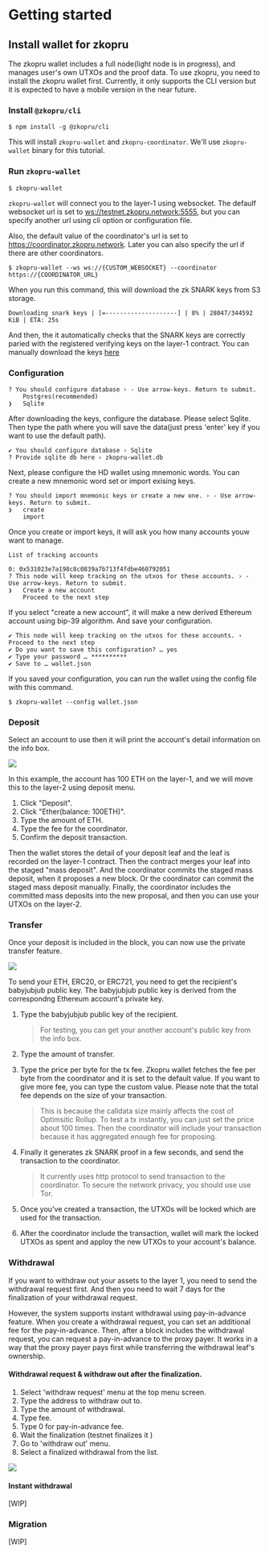 # Getting started

## Install wallet for zkopru

The zkopru wallet includes a full node(light node is in progress), and manages user's own UTXOs and the proof data. To use zkopru, you need to install the zkopru wallet first. Currently, it only supports the CLI version but it is expected to have a mobile version in the near future.


### Install `@zkopru/cli`

```shell
$ npm install -g @zkopru/cli
```

This will install `zkopru-wallet` and `zkopru-coordinator`. We'll use `zkopru-wallet` binary for this tutorial.

### Run `zkopru-wallet`

```shell
$ zkopru-wallet
```

`zkopru-wallet` will connect you to the layer-1 using websocket. The defaulf websocket url is set to [ws://testnet.zkopru.network:5555](ws://coordinator.zkopru.network:5555), but you can specify another url using cli option or configuration file.

Also, the default value of the coordinator's url is set to https://coordinator.zkopru.network. Later you can also specify the url if there are other coordinators.

```shell
$ zkopru-wallet --ws ws://{CUSTOM_WEBSOCKET} --coordinator https://{COORDINATOR_URL}
```

When you run this command, this will download the zk SNARK keys from S3 storage.

```shell
Downloading snark keys | [=--------------------] | 8% | 28047/344592 KiB | ETA: 25s
```

And then, the it automatically checks that the SNARK keys are correctly paried with the registered verifying keys on the layer-1 contract. You can manually download the keys [here](https://d2xnpw7ihgc4iv.cloudfront.net/keys.tgz)

### Configuration

```shell
? You should configure database › - Use arrow-keys. Return to submit.
    Postgres(recommended)
❯   Sqlite
```

After downloading the keys, configure the database. Please select Sqlite. Then type the path where you will save the data(just press 'enter' key if you want to use the default path).

```shell
✔ You should configure database › Sqlite
? Provide sqlite db here › zkopru-wallet.db
```

Next, please configure the HD wallet using mnemonic words. You can create a new mnemonic word set or import exising keys.

```shell
? You should import mnemonic keys or create a new one. › - Use arrow-keys. Return to submit.
❯   create
    import
```

Once you create or import keys, it will ask you how many accounts youw want to manage.

```
List of tracking accounts

0: 0x531023e7a198c8c0839a7b713f4fdbe460792051
? This node will keep tracking on the utxos for these accounts. › - Use arrow-keys. Return to submit.
❯   Create a new account
    Proceed to the next step
```

If you select "create a new account", it will make a new derived Ethereum account using bip-39 algorithm. And save your configuration.

```shell
✔ This node will keep tracking on the utxos for these accounts. › Proceed to the next step
✔ Do you want to save this configuration? … yes
✔ Type your password … **********
✔ Save to … wallet.json
```

If you saved your configuration, you can run the wallet using the config file with this command.

```shell
$ zkopru-wallet --config wallet.json
```

### Deposit

Select an account to use then it will print the account's detail information on the info box.

![](https://i.imgur.com/RcDK7wK.png)

In this example, the account has 100 ETH on the layer-1, and we will move this to the layer-2 using deposit menu.

1. Click "Deposit".
2. Click "Ether(balance: 100ETH)".
3. Type the amount of ETH.
4. Type the fee for the coordinator.
5. Confirm the deposit transaction.

Then the wallet stores the detail of your deposit leaf and the leaf is recorded on the layer-1 contract. Then the contract merges your leaf into the staged "mass deposit". And the coordinator commits the staged mass deposit, when it proposes a new block. Or the coordinator can commit the staged mass deposit manually. Finally, the coordinator includes the committed mass deposits into the new proposal, and then you can use your UTXOs on the layer-2.

### Transfer

Once your deposit is included in the block, you can now use the private transfer feature. 

![](https://i.imgur.com/R5hIKUM.png)

To send your ETH, ERC20, or ERC721, you need to get the recipient's babyjubjub public key. The babyjubjub public key is derived from the correspondng Ethereum account's private key.

1. Type the babyjubjub public key of the recipient.
    > For testing, you can get your another account's public key from the info box.
3. Type the amount of transfer.
4. Type the price per byte for the tx fee. Zkopru wallet fetches the fee per byte from the coordinator and it is set to the default value. If you want to give more fee, you can type the custom value. Please note that the total fee depends on the size of your transaction.

    > This is because the calldata size mainly affects the cost of Optimsitic Rollup. To test a tx instantly, you can just set the price about 100 times. Then the coordinator will include your transaction because it has aggregated enough fee for proposing.

4. Finally it generates zk SNARK proof in a few seconds, and send the transaction to the coordinator.
    > It currently uses http protocol to send transaction to the coordinator. To secure the network privacy, you should use use Tor.

5. Once you've created a transaction, the UTXOs will be locked which are used for the transaction.

6. After the coordinator include the transaction, wallet will mark the locked UTXOs as spent and apploy the new UTXOs to your account's balance.

### Withdrawal

If you want to withdraw out your assets to the layer 1, you need to send the withdrawal request first. And then you need to wait 7 days for the finalization of your withdrawal request.

However, the system supports instant withdrawal using pay-in-advance feature. When you create a withdrawal request, you can set an additional fee for the pay-in-advance. Then, after a block includes the withdrawal request, you can request a pay-in-advance to the proxy payer. It works in a way that the proxy payer pays first while transferring the withdrawal leaf's ownership.

#### Withdrawal request & withdraw out after the finalization.

1. Select 'withdraw request' menu at the top menu screen.
2. Type the address to withdraw out to.
3. Type the amount of withdrawal.
4. Type fee.
5. Type 0 for pay-in-advance fee.
6. Wait the finalization (testnet finalizes it )
7. Go to 'withdraw out' menu.
8. Select a finalized withdrawal from the list.

![](https://i.imgur.com/9jt6OmS.png)


#### Instant withdrawal

[WIP]

### Migration 

[WIP]
